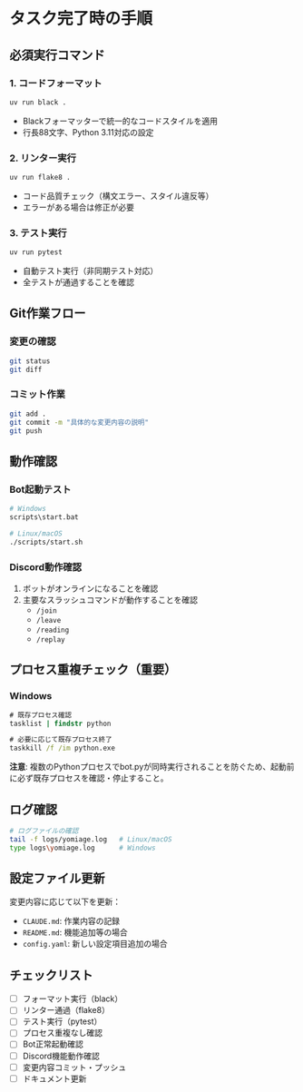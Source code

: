 # タスク完了時の手順

## 必須実行コマンド

### 1. コードフォーマット
```bash
uv run black .
```
- Blackフォーマッターで統一的なコードスタイルを適用
- 行長88文字、Python 3.11対応の設定

### 2. リンター実行
```bash
uv run flake8 .
```
- コード品質チェック（構文エラー、スタイル違反等）
- エラーがある場合は修正が必要

### 3. テスト実行
```bash
uv run pytest
```
- 自動テスト実行（非同期テスト対応）
- 全テストが通過することを確認

## Git作業フロー

### 変更の確認
```bash
git status
git diff
```

### コミット作業
```bash
git add .
git commit -m "具体的な変更内容の説明"
git push
```

## 動作確認

### Bot起動テスト
```bash
# Windows
scripts\start.bat

# Linux/macOS  
./scripts/start.sh
```

### Discord動作確認
1. ボットがオンラインになることを確認
2. 主要なスラッシュコマンドが動作することを確認
   - `/join`
   - `/leave` 
   - `/reading`
   - `/replay`

## プロセス重複チェック（重要）

### Windows
```cmd
# 既存プロセス確認
tasklist | findstr python

# 必要に応じて既存プロセス終了
taskkill /f /im python.exe
```

**注意**: 複数のPythonプロセスでbot.pyが同時実行されることを防ぐため、起動前に必ず既存プロセスを確認・停止すること。

## ログ確認
```bash
# ログファイルの確認
tail -f logs/yomiage.log   # Linux/macOS
type logs\yomiage.log      # Windows
```

## 設定ファイル更新
変更内容に応じて以下を更新：
- `CLAUDE.md`: 作業内容の記録
- `README.md`: 機能追加等の場合
- `config.yaml`: 新しい設定項目追加の場合

## チェックリスト
- [ ] フォーマット実行（black）
- [ ] リンター通過（flake8）
- [ ] テスト実行（pytest）
- [ ] プロセス重複なし確認
- [ ] Bot正常起動確認
- [ ] Discord機能動作確認
- [ ] 変更内容コミット・プッシュ
- [ ] ドキュメント更新